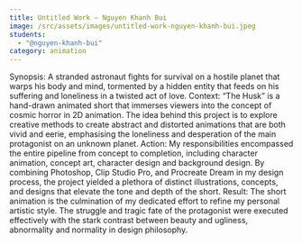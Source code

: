 ```yaml
---
title: Untitled Work — Nguyen Khanh Bui
image: /src/assets/images/untitled-work-nguyen-khanh-bui.jpeg
students:
  - "@nguyen-khanh-bui"
category: animation
---
```

Synopsis:  A stranded astronaut fights for survival on a hostile planet that warps his body and mind, tormented by a hidden entity that feeds on his suffering and loneliness in a twisted act of love.  Context:  “The Husk” is a hand-drawn animated short that immerses viewers into the concept of cosmic horror in 2D animation. The idea behind this project is to explore creative methods to create abstract and distorted animations that are both vivid and eerie, emphasising the loneliness and desperation of the main protagonist on an unknown planet.  Action:  My responsibilities encompassed the entire pipeline from concept to completion, including character animation, concept art, character design and background design. By combining Photoshop, Clip Studio Pro, and Procreate Dream in my design process, the project yielded a plethora of distinct illustrations, concepts, and designs that elevate the tone and depth of the short.  Result:   The short animation is the culmination of my dedicated effort to refine my personal artistic style. The struggle and tragic fate of the protagonist were executed effectively with the stark contrast between beauty and ugliness, abnormality and normality in design philosophy.